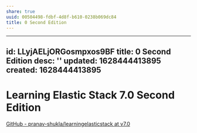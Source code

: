 ```yaml
---
share: true
uuid: 00504498-fdbf-4d8f-b610-0238b069dc84
title: 0 Second Edition
---
```

---
id: LLyjAELjORGosmpxos9BF
title: 0 Second Edition
desc: ''
updated: 1628444413895
created: 1628444413895
---
# Learning Elastic Stack 7.0 Second Edition
[GitHub - pranav-shukla/learningelasticstack at v7.0](https://github.com/pranav-shukla/learningelasticstack/tree/v7.0/)